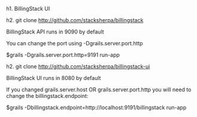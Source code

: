 h1. BillingStack UI

h2. git clone http://github.com/stacksherpa/billingstack

BillingStack API runs in 9090 by default

You can change the port using -Dgrails.server.port.http

$grails -Dgrails.server.port.http=9191 run-app

h2. git clone http://github.com/stacksherpa/billingstack-ui

BillingStack UI runs in 8080 by default

If you changed grails.server.host OR grails.server.port.http you will need to
change the billingstack.endpoint:

$grails -Dbillingstack.endpoint=http://localhost:9191/billingstack run-app